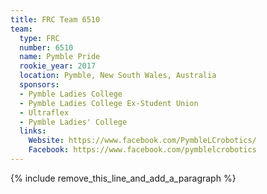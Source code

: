 ```yaml
---
title: FRC Team 6510
team:
  type: FRC
  number: 6510
  name: Pymble Pride
  rookie_year: 2017
  location: Pymble, New South Wales, Australia
  sponsors:
  - Pymble Ladies College
  - Pymble Ladies College Ex-Student Union
  - Ultraflex
  - Pymble Ladies' College
  links:
    Website: https://www.facebook.com/PymbleLCrobotics/
    Facebook: https://www.facebook.com/pymblelcrobotics
---
```


{% include remove_this_line_and_add_a_paragraph %}